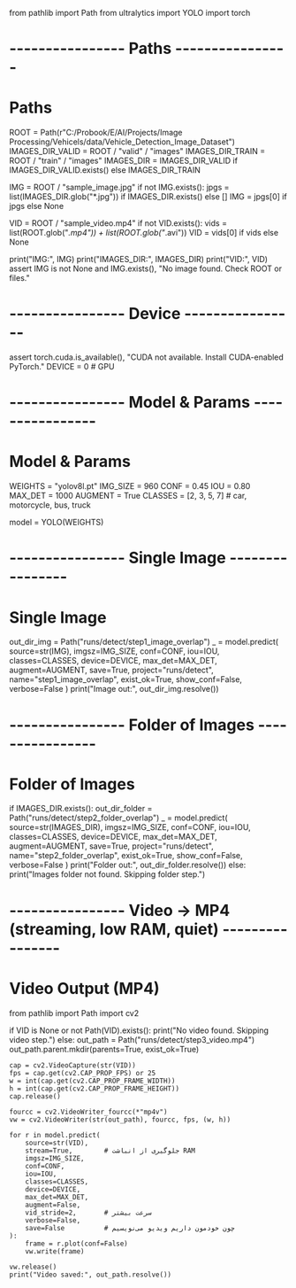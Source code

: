 from pathlib import Path
from ultralytics import YOLO
import torch

# ---------------- Paths ----------------
# Paths
ROOT = Path(r"C:/Probook/E/AI/Projects/Image Processing/Vehicels/data/Vehicle_Detection_Image_Dataset")
IMAGES_DIR_VALID = ROOT / "valid" / "images"
IMAGES_DIR_TRAIN = ROOT / "train" / "images"
IMAGES_DIR = IMAGES_DIR_VALID if IMAGES_DIR_VALID.exists() else IMAGES_DIR_TRAIN

IMG = ROOT / "sample_image.jpg"
if not IMG.exists():
    jpgs = list(IMAGES_DIR.glob("*.jpg")) if IMAGES_DIR.exists() else []
    IMG = jpgs[0] if jpgs else None

VID = ROOT / "sample_video.mp4"
if not VID.exists():
    vids = list(ROOT.glob("*.mp4")) + list(ROOT.glob("*.avi"))
    VID = vids[0] if vids else None

print("IMG:", IMG)
print("IMAGES_DIR:", IMAGES_DIR)
print("VID:", VID)
assert IMG is not None and IMG.exists(), "No image found. Check ROOT or files."

# ---------------- Device ----------------
assert torch.cuda.is_available(), "CUDA not available. Install CUDA-enabled PyTorch."
DEVICE = 0  # GPU

# ---------------- Model & Params ----------------
# Model & Params
WEIGHTS = "yolov8l.pt"
IMG_SIZE = 960
CONF = 0.45
IOU  = 0.80
MAX_DET = 1000
AUGMENT = True
CLASSES = [2, 3, 5, 7]  # car, motorcycle, bus, truck

model = YOLO(WEIGHTS)

# ---------------- Single Image ----------------
# Single Image
out_dir_img = Path("runs/detect/step1_image_overlap")
_ = model.predict(
    source=str(IMG),
    imgsz=IMG_SIZE,
    conf=CONF,
    iou=IOU,
    classes=CLASSES,
    device=DEVICE,
    max_det=MAX_DET,
    augment=AUGMENT,
    save=True,
    project="runs/detect",
    name="step1_image_overlap",
    exist_ok=True,
    show_conf=False,
    verbose=False
)
print("Image out:", out_dir_img.resolve())

# ---------------- Folder of Images ----------------
# Folder of Images
if IMAGES_DIR.exists():
    out_dir_folder = Path("runs/detect/step2_folder_overlap")
    _ = model.predict(
        source=str(IMAGES_DIR),
        imgsz=IMG_SIZE,
        conf=CONF,
        iou=IOU,
        classes=CLASSES,
        device=DEVICE,
        max_det=MAX_DET,
        augment=AUGMENT,
        save=True,
        project="runs/detect",
        name="step2_folder_overlap",
        exist_ok=True,
        show_conf=False,
        verbose=False
    )
    print("Folder out:", out_dir_folder.resolve())
else:
    print("Images folder not found. Skipping folder step.")

# ---------------- Video → MP4 (streaming, low RAM, quiet) ----------------
# Video Output (MP4)
from pathlib import Path
import cv2

if VID is None or not Path(VID).exists():
    print("No video found. Skipping video step.")
else:
    out_path = Path("runs/detect/step3_video.mp4")
    out_path.parent.mkdir(parents=True, exist_ok=True)

    cap = cv2.VideoCapture(str(VID))
    fps = cap.get(cv2.CAP_PROP_FPS) or 25
    w = int(cap.get(cv2.CAP_PROP_FRAME_WIDTH))
    h = int(cap.get(cv2.CAP_PROP_FRAME_HEIGHT))
    cap.release()

    fourcc = cv2.VideoWriter_fourcc(*"mp4v")
    vw = cv2.VideoWriter(str(out_path), fourcc, fps, (w, h))

    for r in model.predict(
        source=str(VID),
        stream=True,        # جلوگیری از انباشت RAM
        imgsz=IMG_SIZE,
        conf=CONF,
        iou=IOU,
        classes=CLASSES,
        device=DEVICE,
        max_det=MAX_DET,
        augment=False,
        vid_stride=2,       # سرعت بیشتر
        verbose=False,
        save=False          # چون خودمون داریم ویدیو می‌نویسیم
    ):
        frame = r.plot(conf=False)
        vw.write(frame)

    vw.release()
    print("Video saved:", out_path.resolve())

